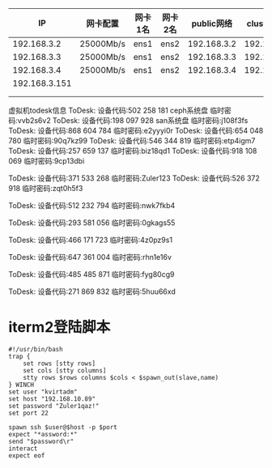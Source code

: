 | IP            | 网卡配置      | 网卡1名 | 网卡2名 | public网络    | cluster网络   | 密码             |
| ------------- | --------- | ---- | ---- | ----------- | ----------- | -------------- |
| 192.168.3.2   | 25000Mb/s | ens1 | ens2 | 192.168.3.2 | 192.168.7.2 |                |
| 192.168.3.3   | 25000Mb/s | ens1 | ens2 | 192.168.3.3 | 192.168.7.3 |                |
| 192.168.3.4   | 25000Mb/s | ens1 | ens2 | 192.168.3.4 | 192.168.7.4 |                |
| 192.168.3.151 |           |      |      |             |             | CRpWh6k43B7CoQ |
|               |           |      |      |             |             |                |
|               |           |      |      |             |             |                |

虚拟机todesk信息
ToDesk:
设备代码:502 258 181 ceph系统盘
临时密码:vvb2s6v2
ToDesk:
设备代码:198 097 928 san系统盘
临时密码:j108f3fs
ToDesk:
设备代码:868 604 784
临时密码:e2yyyi0r
ToDesk:
设备代码:654 048 780
临时密码:90q7kz99
ToDesk:
设备代码:546 344 819
临时密码:etp4igm7
ToDesk:
设备代码:257 659 137
临时密码:biz18qd1
ToDesk:
设备代码:918 108 069
临时密码:9cp13dbi

ToDesk:
设备代码:371 533 268
临时密码:Zuler123
ToDesk:
设备代码:526 372 918
临时密码:zqt0h5f3

ToDesk:
设备代码:512 232 794
临时密码:nwk7fkb4

ToDesk:
设备代码:293 581 056
临时密码:0gkags55

ToDesk:
设备代码:466 171 723
临时密码:4z0pz9s1

ToDesk:
设备代码:647 361 004
临时密码:rhn1e16v

ToDesk:
设备代码:485 485 871
临时密码:fyg80cg9

ToDesk:
设备代码:271 869 832
临时密码:5huu66xd
# iterm2登陆脚本
```expect
#!/usr/bin/bash
trap {
    set rows [stty rows]
    set cols [stty columns]
    stty rows $rows columns $cols < $spawn_out(slave,name)
} WINCH
set user "kvirtadm"
set host "192.168.10.89"
set password "Zuler1qaz!"
set port 22

spawn ssh $user@$host -p $port
expect "*assword:*"
send "$password\r"
interact
expect eof
```